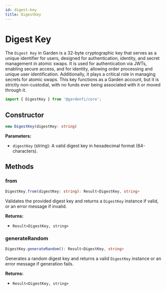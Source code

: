 ```yaml
---
id: digest-key
title: DigestKey
---
```


# Digest Key

The `Digest Key` in Garden is a 32-byte cryptographic key that serves as a unique identifier for users, designed for authentication, identity, and secret management in atomic swaps. It is used for authentication via JWTs, enabling secure access, and for identity, allowing order processing and unique user identification. Additionally, it plays a critical role in managing secrets for atomic swaps. This key functions as a Garden account, but it is strictly non-custodial, with no funds ever being associated with it or moved through it.

```ts
import { DigestKey } from '@gardenfi/core';
```  

## Constructor

```ts
new DigestKey(digestKey: string)
```

**Parameters:**

- `digestKey` (string): A valid digest key in hexadecimal format (64-characters).

## Methods

### from
```ts
DigestKey.from(digestKey: string): Result<DigestKey, string>
```
Validates the provided digest key and returns a `DigestKey` instance if valid, or an error message if invalid.

**Returns:**

- `Result<DigestKey, string>`

### generateRandom
```ts
DigestKey.generateRandom(): Result<DigestKey, string>
```
Generates a random digest key and returns a valid `DigestKey` instance or an error message if generation fails.

**Returns:**

- `Result<DigestKey, string>`
